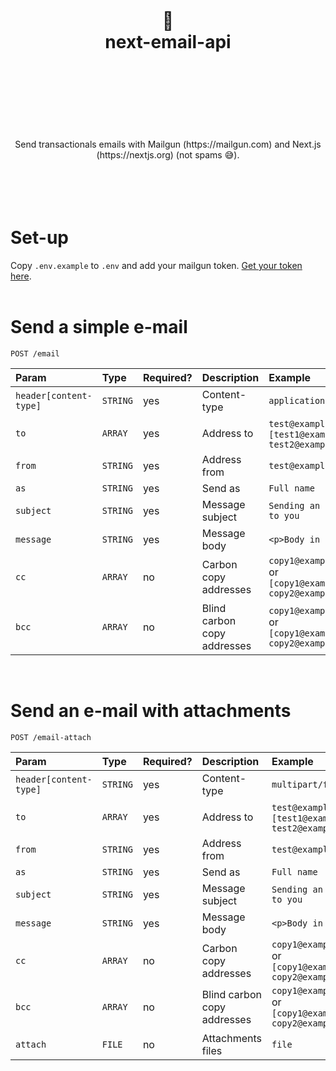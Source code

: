 <div align="center">
  <h1>
    <br/>
    <br/>
    📩
    <br />
    next-email-api
    <br />
    <br />
    <br />
    <br />
  </h1>
  <div>
    <br />
    Send transactionals emails with Mailgun (https://mailgun.com) and Next.js (https://nextjs.org) (not spams 😅).
    <br />
    <br />
  
  </div>
  <br />
  <br />
</div>

<br />

# Set-up

Copy `.env.example` to `.env` and add your mailgun token. [Get your token here](https://app.mailgun.com/app/account/security/api_keys).
<br /><br />

# Send a simple e-mail

```http
POST /email
```

| Param                  | Type     | Required? | Description                 | Example                                                         |
| :--------------------- | :------- | :-------- | :-------------------------- | :-------------------------------------------------------------- |
| `header[content-type]` | `STRING` | yes       | Content-type                | `application/json`                                              |
| `to`                   | `ARRAY`  | yes       | Address to                  | `test@example.com` or `[test1@example.com, test2@example.com]`  |
| `from`                 | `STRING` | yes       | Address from                | `test@example.com`                                              |
| `as`                   | `STRING` | yes       | Send as                     | `Full name `                                                    |
| `subject`              | `STRING` | yes       | Message subject             | `Sending an e-mail to you`                                      |
| `message`              | `STRING` | yes       | Message body                | `<p>Body in HTML</p>`                                           |
| `cc`                   | `ARRAY`  | no        | Carbon copy addresses       | `copy1@example.com` or `[copy1@example.com, copy2@example.com]` |
| `bcc`                  | `ARRAY`  | no        | Blind carbon copy addresses | `copy1@example.com` or `[copy1@example.com, copy2@example.com]` |

<br />

# Send an e-mail with attachments

```http
POST /email-attach
```

| Param                  | Type     | Required? | Description                 | Example                                                         |
| :--------------------- | :------- | :-------- | :-------------------------- | :-------------------------------------------------------------- |
| `header[content-type]` | `STRING` | yes       | Content-type                | `multipart/form-data`                                           |
| `to`                   | `ARRAY`  | yes       | Address to                  | `test@example.com` or `[test1@example.com, test2@example.com]`  |
| `from`                 | `STRING` | yes       | Address from                | `test@example.com`                                              |
| `as`                   | `STRING` | yes       | Send as                     | `Full name `                                                    |
| `subject`              | `STRING` | yes       | Message subject             | `Sending an e-mail to you`                                      |
| `message`              | `STRING` | yes       | Message body                | `<p>Body in HTML</p>`                                           |
| `cc`                   | `ARRAY`  | no        | Carbon copy addresses       | `copy1@example.com` or `[copy1@example.com, copy2@example.com]` |
| `bcc`                  | `ARRAY`  | no        | Blind carbon copy addresses | `copy1@example.com` or `[copy1@example.com, copy2@example.com]` |
| `attach`               | `FILE`   | no        | Attachments files           | `file`                                                          |
